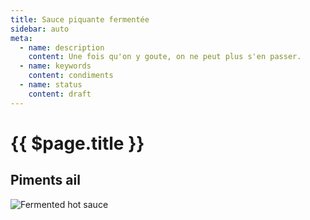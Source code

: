 ```yaml
---
title: Sauce piquante fermentée
sidebar: auto
meta:
  - name: description
    content: Une fois qu'on y goute, on ne peut plus s'en passer.
  - name: keywords
    content: condiments
  - name: status
    content: draft
---
```

# {{ $page.title }}

## Piments ail 
![Fermented hot sauce](https://i.imgur.com/vBiE2GS.jpeg)